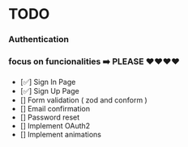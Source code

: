 # TODO

### Authentication

### focus on funcionalities ➡️ PLEASE ❤️❤️❤️❤️

- [✅] Sign In Page
- [✅] Sign Up Page
- [] Form validation ( zod and conform )
- [] Email confirmation
- [] Password reset
- [] Implement OAuth2
- [] Implement animations
